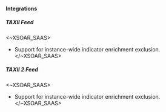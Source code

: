 
#### Integrations

##### TAXII Feed

<~XSOAR_SAAS>
- Support for instance-wide indicator enrichment exclusion.
</~XSOAR_SAAS>

##### TAXII 2 Feed

<~XSOAR_SAAS>
- Support for instance-wide indicator enrichment exclusion.
</~XSOAR_SAAS>
